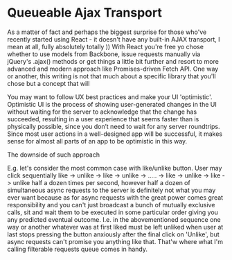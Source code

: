 # Queueable Ajax Transport

As a matter of fact and perhaps the biggest surprise for those who've recently started using React - it doesn't have any built-in AJAX transport, I mean at all, fully absolutely totally ))
With React you're free yo chose whether to use models from Backbone, issue requests manually via jQuery's .ajax() methods or get things a little bit further and resort to more advanced and modern approach like Promises-driven Fetch API. One way or another, this writing is not that much about a specific library that you'll chose but a concept that will

You may want to follow UX best practices and make your UI 'optimistic'. Optimistic UI is the process of showing user-generated changes in the UI without waiting for the server to acknowledge that the change has succeeded, resulting in a user experience that seems faster than is physically possible, since you don’t need to wait for any server roundtrips. Since most user actions in a well-designed app will be successful, it makes sense for almost all parts of an app to be optimistic in this way.

The downside of such approach 

E.g. let's consider the most common case with like/unlike button. User may click sequentially
like -> unlike -> like -> unlike -> ..... -> like -> unlike -> like -> unlike
half a dozen times per second, however half a dozen of simultaneous async requests to the server is definitely not what you may ever want because as for async requests with the great power comes great responsibility and you can't just broadcast a bunch of mutually exclusive calls, sit and wait them to be executed in some particular order giving you any predicted eventual outcome. I.e. in the abovementioned sequence one way or another whatever was at first liked must be left unliked when user at last stops pressing the button anxiously after the final click on 'Unlike', but async requests can't promise you anything like that.
That'w where what I'm calling filterable requests queue comes in handy.

